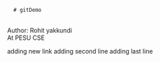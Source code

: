       # gitDemo
<br>
Author: Rohit yakkundi
<br>
At PESU
CSE

adding new link 
adding second line
adding last line 
